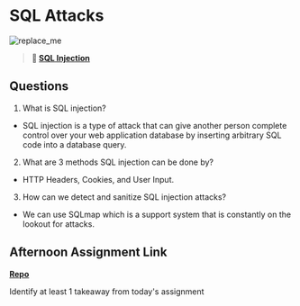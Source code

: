 # SQL Attacks

![replace_me](https://codeworks.blob.core.windows.net/public/assets/img/illustrations/placeholder.svg)

> **📖 [SQL Injection](https://codeworksacademy.com/fs-student-guide/resources/wk11/03-SQL-Injection)**

## Questions

1. What is SQL injection?

- SQL injection is a type of attack that can give another person complete control over your web application database by inserting arbitrary SQL code into a database query.

2. What are 3 methods SQL injection can be done by?

- HTTP Headers, Cookies, and User Input.

3. How can we detect and sanitize SQL injection attacks?

- We can use SQLmap which is a support system that is constantly on the lookout for attacks.

## Afternoon Assignment Link

**[Repo](https://github.com/Jakeepaulin/<ASSIGNMENT_REPO>)**

Identify at least 1 takeaway from today's assignment
